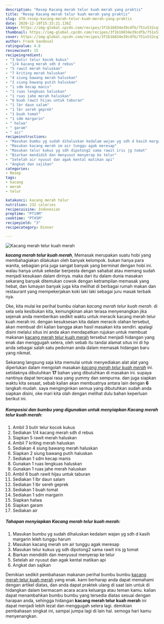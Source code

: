 ```yaml
---
description: "Resep Kacang merah telur kuah merah yang praktis"
title: "Resep Kacang merah telur kuah merah yang praktis"
slug: 470-resep-kacang-merah-telur-kuah-merah-yang-praktis
date: 2020-12-10T15:33:21.136Z
image: https://img-global.cpcdn.com/recipes/3f1b16834e39cdfb/751x532cq70/kacang-merah-telur-kuah-merah-foto-resep-utama.jpg
thumbnail: https://img-global.cpcdn.com/recipes/3f1b16834e39cdfb/751x532cq70/kacang-merah-telur-kuah-merah-foto-resep-utama.jpg
cover: https://img-global.cpcdn.com/recipes/3f1b16834e39cdfb/751x532cq70/kacang-merah-telur-kuah-merah-foto-resep-utama.jpg
author: Frank Sandoval
ratingvalue: 4.8
reviewcount: 15
recipeingredient:
- "3 butir telur kocok kukus"
- "1/4 kacang merah sdh d rebus"
- "5 rawit merah haluskan"
- "7 kriting merah haluskan"
- "4 siung bawang merah haluskan"
- "2 siung bawang putih haluskan"
- "1 sdm kecap manis"
- "1 ruas lengkuas haluskan"
- "1 ruas jahe merah haluskan"
- "6 buah rawit hijau untuk taburan"
- "1 lbr daun salam"
- "1 lbr sereh geprek"
- "1 buah tomat"
- "1 sdm margarin"
- " halwa"
- " garam"
- " air"
recipeinstructions:
- "Masukan bumbu yg sudah dihaluskan kedalam wajan yg sdh d kasih margarin leleh tunggu harum"
- "Masukan kacang merah sm air tunggu agak meresap"
- "Masukan telur kukus yg sdh dipotong2 sama rawit iris jg tomat"
- "Biarkan mendidih dan menyusut menyerap ke telur"
- "Setelah air nyusut dan agak kental matikan api"
- "Angkat dan sajikan"
categories:
- Resep
tags:
- kacang
- merah
- telur

katakunci: kacang merah telur 
nutrition: 232 calories
recipecuisine: Indonesian
preptime: "PT19M"
cooktime: "PT45M"
recipeyield: "3"
recipecategory: Dinner

---
```



![Kacang merah telur kuah merah](https://img-global.cpcdn.com/recipes/3f1b16834e39cdfb/751x532cq70/kacang-merah-telur-kuah-merah-foto-resep-utama.jpg)

<b><i>kacang merah telur kuah merah</i></b>, Memasak merupakan suatu hobi yang membahagiakan dilakukan oleh banyak kelompok. bukan hanya para wanita, sebagian pria juga sangat banyak yang berminat dengan hobi ini. walau hanya untuk sekedar berpesta dengan sahabat atau memang sudah menjadi kesukaan dalam dirinya. maka dari itu dalam dunia masakan sekarang banyak ditemukan cowok dengan ketrampilan memasak yang hebat, dan lumayan banyak juga kita melihat di berbagai rumah makan dan restaurant yang mempekerjakan koki laki laki sebagai juru masak terbaik nya.

Oke, kita mulai ke perihal bumbu olahan <i>kacang merah telur kuah merah</i>. di sela sela kesibukan kita, kemungkinan akan terasa menyenangkan jika sejenak anda memberikan sedikit waktu untuk meracik kacang merah telur kuah merah ini. dengan kesuksesan kita dalam meracik olahan tersebut, akan membuat diri kalian bangga akan hasil masakan kita sendiri. apalagi disini melalui situs ini anda akan mendapatkan rujukan untuk membuat makanan <u>kacang merah telur kuah merah</u> tersebut menjadi hidangan yang enak dan menggugah selera, oleh sebab itu tandai alamat situs ini di hp anda sebagai salah satu pedoman anda dalam memasak hidangan baru yang nikmat.




Sekarang langsung saja kita memulai untuk menyediakan alat alat yang diperlukan dalam mengolah masakan <u><i>kacang merah telur kuah merah</i></u> ini. setidaknya dibutuhkan <b>17</b> bahan yang dibutuhkan di masakan ini. supaya nantinya dapat tercapai rasa yang yummy dan sempurna. dan juga siapkan waktu kita sesaat, sebab kalian akan membuatnya antara lain dengan <b>6</b> langkah mudah. saya menginginkan semua yang dibutuhkan sudah anda siapkan disini, oke mari kita olah dengan melihat dulu bahan keperluan berikut ini.

<!--inarticleads1-->

##### Komposisi dan bumbu yang digunakan untuk menyiapkan Kacang merah telur kuah merah:

1. Ambil 3 butir telur kocok kukus
1. Sediakan 1/4 kacang merah sdh d rebus
1. Siapkan 5 rawit merah haluskan
1. Ambil 7 kriting merah haluskan
1. Sediakan 4 siung bawang merah haluskan
1. Siapkan 2 siung bawang putih haluskan
1. Sediakan 1 sdm kecap manis
1. Gunakan 1 ruas lengkuas haluskan
1. Gunakan 1 ruas jahe merah haluskan
1. Ambil 6 buah rawit hijau untuk taburan
1. Sediakan 1 lbr daun salam
1. Sediakan 1 lbr sereh geprek
1. Sediakan 1 buah tomat
1. Sediakan 1 sdm margarin
1. Siapkan  halwa
1. Siapkan  garam
1. Sediakan  air




<!--inarticleads2-->

##### Tahapan menyiapkan Kacang merah telur kuah merah:

1. Masukan bumbu yg sudah dihaluskan kedalam wajan yg sdh d kasih margarin leleh tunggu harum
1. Masukan kacang merah sm air tunggu agak meresap
1. Masukan telur kukus yg sdh dipotong2 sama rawit iris jg tomat
1. Biarkan mendidih dan menyusut menyerap ke telur
1. Setelah air nyusut dan agak kental matikan api
1. Angkat dan sajikan




Demikian sedikit pembahasan makanan perihal bumbu bumbu <u>kacang merah telur kuah merah</u> yang enak. kami berharap anda dapat memahami dengan artikel diatas, dan anda dapat praktek ulang di saat lain untuk di hidangkan dalam bermacam acara acara keluarga atau teman kamu. kalian dapat menambahkan bumbu bumbu yang tersedia diatas sesuai dengan harapan anda, sehingga hidangan <b>kacang merah telur kuah merah</b> ini dapat menjadi lebih lezat dan menggugah selera lagi. demikian pembahasan singkat ini, sampai jumpa lagi di lain hal. semoga hari kamu menyenangkan.
